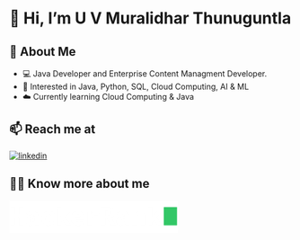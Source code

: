 
# 👋 Hi, I’m U V Muralidhar Thunuguntla

## 🚀 About Me
- 💻 Java Developer and Enterprise Content Managment Developer.
- 👀 Interested in Java, Python, SQL, Cloud Computing, AI & ML
- ☁️ Currently learning Cloud Computing & Java

## 📫 Reach me at
<!---
[![portfolio](https://img.shields.io/badge/my_portfolio-000?style=for-the-badge&logo=ko-fi&logoColor=white)](https://katherinempeterson.com/)
--->
[![linkedin](https://img.shields.io/badge/linkedin-0A66C2?style=for-the-badge&logo=linkedin&logoColor=white)](https://www.linkedin.com/)

## 🐱‍💻 Know more about me
[![hackerrank](https://github.com/Upendra-Thunuguntla/Upendra-Thunuguntla/blob/main/assets/hackerrank-logo.png?raw=true)](https://www.hackerrank.com/tuvmuralidhar)



<!---
Upendra-Thunuguntla/Upendra-Thunuguntla is a ✨ special ✨ repository because its `README.md` (this file) appears on your GitHub profile.
You can click the Preview link to take a look at your changes.
--->
